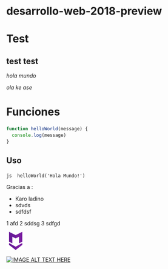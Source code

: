 # desarrollo-web-2018-preview


# Test
## test test
_hola mundo_

*ola ke ase*


# Funciones
```js
function helloWorld(message) {
  console.log(message)
}
```
## Uso
`js 
helloWorld('Hola Mundo!')
`

Gracias a :
- Karo ladino
- sdvds
- sdfdsf

1 afd
2 sddsg
3 sdfgd

![alt text](https://github.com/adam-p/markdown-here/raw/master/src/common/images/icon48.png "Logo Title Text 1")

[![IMAGE ALT TEXT HERE](http://img.youtube.com/vi/YOUTUBE_VIDEO_ID_HERE/0.jpg)](http://www.youtube.com/watch?v=sGH0ijKFf40)
